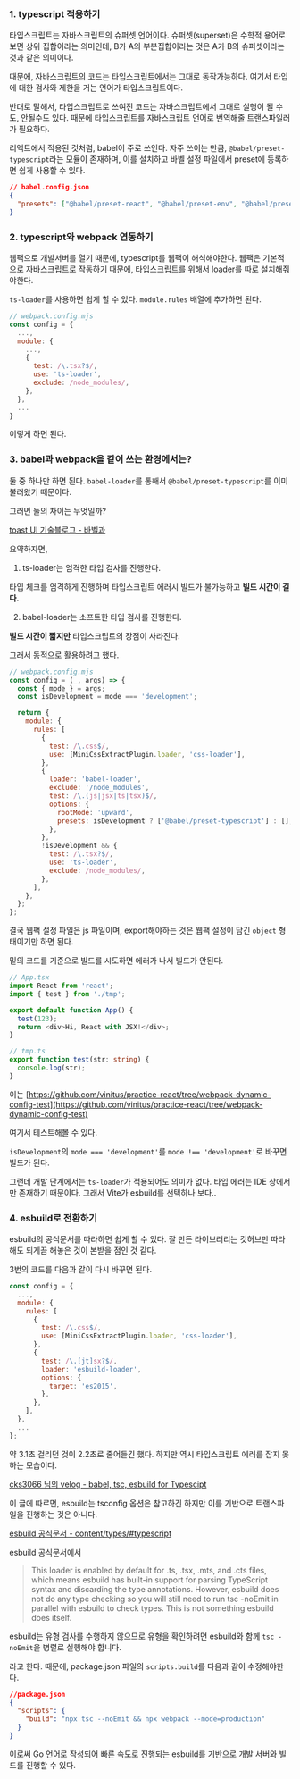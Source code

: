 ### 1. typescript 적용하기

타입스크립트는 자바스크립트의 슈퍼셋 언어이다. 슈퍼셋(superset)은 수학적 용어로 보면 상위 집합이라는 의미인데, B가 A의 부분집합이라는 것은 A가 B의 슈퍼셋이라는 것과 같은 의미이다.

때문에, 자바스크립트의 코드는 타입스크립트에서는 그대로 동작가능하다. 여기서 타입에 대한 검사와 제한을 거는 언어가 타입스크립트이다.

반대로 말해서, 타입스크립트로 쓰여진 코드는 자바스크립트에서 그대로 실행이 될 수도, 안될수도 있다. 때문에 타입스크립트를 자바스크립트 언어로 번역해줄 트랜스파일러가 필요하다.

리액트에서 적용된 것처럼, babel이 주로 쓰인다. 자주 쓰이는 만큼, `@babel/preset-typescript`라는 모듈이 존재하며, 이를 설치하고 바벨 설정 파일에서 preset에 등록하면 쉽게 사용할 수 있다.

```json
// babel.config.json
{
  "presets": ["@babel/preset-react", "@babel/preset-env", "@babel/preset-typescript"]
}
```

### 2. typescript와 webpack 연동하기

웹팩으로 개발서버를 열기 때문에, typescript를 웹팩이 해석해야한다. 웹팩은 기본적으로 자바스크립트로 작동하기 때문에, 타입스크립트를 위해서 loader를 따로 설치해줘야한다.

`ts-loader`를 사용하면 쉽게 할 수 있다. `module.rules` 배열에 추가하면 된다.

```js
// webpack.config.mjs
const config = {
  ...,
  module: {
    ...,
    {
      test: /\.tsx?$/,
      use: 'ts-loader',
      exclude: /node_modules/,
    },
  },
  ...
}
```

이렇게 하면 된다.

### 3. babel과 webpack을 같이 쓰는 환경에서는?

둘 중 하나만 하면 된다. `babel-loader`를 통해서 `@babel/preset-typescript`를 이미 불러왔기 때문이다.

그러면 둘의 차이는 무엇일까?

[toast UI 기술블로그 - 바벨과 ](https://ui.toast.com/weekly-pick/ko_20181220)

요약하자면,

1. ts-loader는 엄격한 타입 검사를 진행한다.

타입 체크를 엄격하게 진행하며 타입스크립트 에러시 빌드가 불가능하고 **빌드 시간이 길다**.

2. babel-loader는 소프트한 타입 검사를 진행한다.

**빌드 시간이 짧지만** 타입스크립트의 장점이 사라진다.

그래서 동적으로 활용하려고 했다.

```js
// webpack.config.mjs
const config = (_, args) => {
  const { mode } = args;
  const isDevelopment = mode === 'development';

  return {
    module: {
      rules: [
        {
          test: /\.css$/,
          use: [MiniCssExtractPlugin.loader, 'css-loader'],
        },
        {
          loader: 'babel-loader',
          exclude: '/node_modules',
          test: /\.(js|jsx|ts|tsx)$/,
          options: {
            rootMode: 'upward',
            presets: isDevelopment ? ['@babel/preset-typescript'] : [],
          },
        },
        !isDevelopment && {
          test: /\.tsx?$/,
          use: 'ts-loader',
          exclude: /node_modules/,
        },
      ],
    },
  };
};
```

결국 웹팩 설정 파일은 js 파일이며, export해야하는 것은 웹팩 설정이 담긴 `object` 형태이기만 하면 된다.

밑의 코드를 기준으로 빌드를 시도하면 에러가 나서 빌드가 안된다.

```typescript
// App.tsx
import React from 'react';
import { test } from './tmp';

export default function App() {
  test(123);
  return <div>Hi, React with JSX!</div>;
}

// tmp.ts
export function test(str: string) {
  console.log(str);
}
```

이는 [https://github.com/vinitus/practice-react/tree/webpack-dynamic-config-test](https://github.com/vinitus/practice-react/tree/webpack-dynamic-config-test)

여기서 테스트해볼 수 있다.

`isDevelopment`의 `mode === 'development'`를 `mode !== 'development'`로 바꾸면 빌드가 된다.

그런데 개발 단계에서는 `ts-loader`가 적용되어도 의미가 없다. 타입 에러는 IDE 상에서만 존재하기 때문이다. 그래서 Vite가 esbuild를 선택하나 보다..

### 4. esbuild로 전환하기

esbuild의 공식문서를 따라하면 쉽게 할 수 있다. 잘 만든 라이브러리는 깃허브만 따라해도 되게끔 해놓은 것이 본받을 점인 것 같다.

3번의 코드를 다음과 같이 다시 바꾸면 된다.

```javascript
const config = {
  ...,
  module: {
    rules: [
      {
        test: /\.css$/,
        use: [MiniCssExtractPlugin.loader, 'css-loader'],
      },
      {
        test: /\.[jt]sx?$/,
        loader: 'esbuild-loader',
        options: {
          target: 'es2015',
        },
      },
    ],
  },
  ...
};
```

약 3.1초 걸리던 것이 2.2초로 줄어들긴 했다. 하지만 역시 타입스크립트 에러를 잡지 못하는 모습이다.

[cks3066 님의 velog - babel, tsc, esbuild for Typescipt](https://velog.io/@cks3066/babel-loader-vs-ts-loader-vs-esbuild-loader)

이 글에 따르면, esbuild는 tsconfig 옵션은 참고하긴 하지만 이를 기반으로 트랜스파일을 진행하는 것은 아니다.

[esbuild 공식문서 - content/types/#typescript](https://esbuild.github.io/content-types/#typescript)

esbuild 공식문서에서

> This loader is enabled by default for .ts, .tsx, .mts, and .cts files, which means esbuild has built-in support for parsing TypeScript syntax and discarding the type annotations. However, esbuild does not do any type checking so you will still need to run tsc -noEmit in parallel with esbuild to check types. This is not something esbuild does itself.

esbuild는 유형 검사를 수행하지 않으므로 유형을 확인하려면 esbuild와 함께 `tsc -noEmit`을 병렬로 실행해야 합니다.

라고 한다. 때문에, package.json 파일의 `scripts.build`를 다음과 같이 수정해야한다.

```json
//package.json
{
  "scripts": {
    "build": "npx tsc --noEmit && npx webpack --mode=production"
  }
}
```

이로써 Go 언어로 작성되어 빠른 속도로 진행되는 esbuild를 기반으로 개발 서버와 빌드를 진행할 수 있다.
